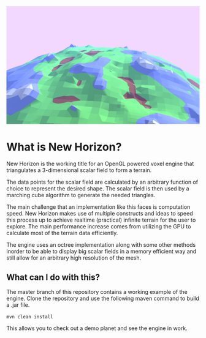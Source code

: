 ![Terrain surface](planet1.png)
# What is New Horizon?

New Horizon is the working title for an OpenGL powered voxel engine that triangulates a 3-dimensional scalar field to form a terrain.

The data points for the scalar field are calculated by an arbitrary function of choice to represent the desired shape. The scalar field is then used by a marching cube algorithm to generate the needed triangles.

The main challenge that an implementation like this faces is computation speed.
New Horizon makes use of multiple constructs and ideas to speed this process up to achieve realtime (practical) infinite terrain for the user to explore.
The main performance increase comes from utilizing the GPU to calculate most of the terrain data efficiently.

The engine uses an octree implementation along with some other methods inorder to be able to display big scalar fields in a memory efficient way and still allow for an arbitrary high resolution of the mesh.

## What can I do with this?

The master branch of this repository contains a working example of the engine.
Clone the repository and use the following maven command to build a .jar file.

    mvn clean install

This allows you to check out a demo planet and see the engine in work.


